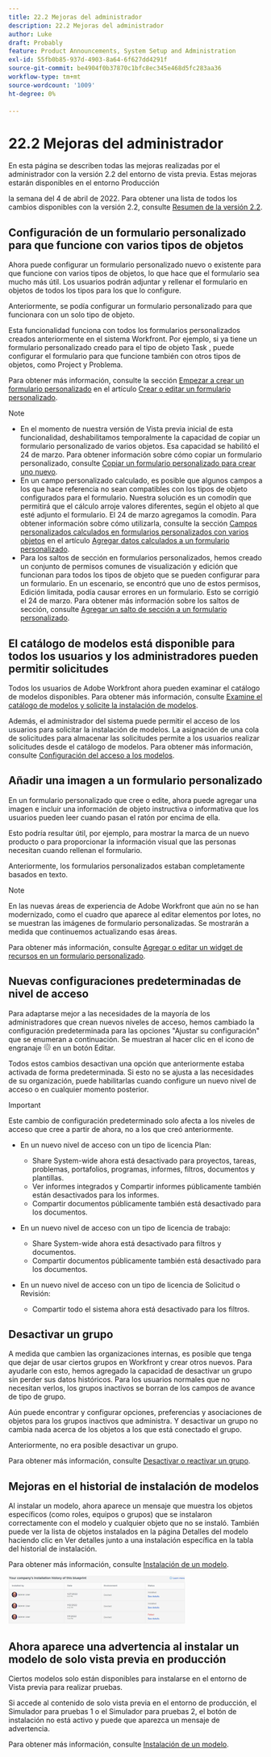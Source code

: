 ```yaml
---
title: 22.2 Mejoras del administrador
description: 22.2 Mejoras del administrador
author: Luke
draft: Probably
feature: Product Announcements, System Setup and Administration
exl-id: 55fb0b85-937d-4903-8a64-6f627dd4291f
source-git-commit: be4904f0b37870c1bfc8ec345e468d5fc283aa36
workflow-type: tm+mt
source-wordcount: '1009'
ht-degree: 0%

---
```


# 22.2 Mejoras del administrador

En esta página se describen todas las mejoras realizadas por el administrador con la versión 2.2 del entorno de vista previa. Estas mejoras estarán disponibles en el entorno Producción

<!--
<MadCap:conditionalText data-mc-conditions="QuicksilverOrClassic.Draft mode">
in January 2022
</MadCap:conditionalText>
-->

la semana del 4 de abril de 2022. Para obtener una lista de todos los cambios disponibles con la versión 2.2, consulte [Resumen de la versión 2.2](../../../product-announcements/product-releases/22.2-release-activity/22-2-release-overview.md).

## Configuración de un formulario personalizado para que funcione con varios tipos de objetos

Ahora puede configurar un formulario personalizado nuevo o existente para que funcione con varios tipos de objetos, lo que hace que el formulario sea mucho más útil. Los usuarios podrán adjuntar y rellenar el formulario en objetos de todos los tipos para los que lo configure.

Anteriormente, se podía configurar un formulario personalizado para que funcionara con un solo tipo de objeto.

Esta funcionalidad funciona con todos los formularios personalizados creados anteriormente en el sistema Workfront. Por ejemplo, si ya tiene un formulario personalizado creado para el tipo de objeto Task , puede configurar el formulario para que funcione también con otros tipos de objetos, como Project y Problema.

Para obtener más información, consulte la sección [Empezar a crear un formulario personalizado](../../../administration-and-setup/customize-workfront/create-manage-custom-forms/create-or-edit-a-custom-form.md#start) en el artículo [Crear o editar un formulario personalizado](../../../administration-and-setup/customize-workfront/create-manage-custom-forms/create-or-edit-a-custom-form.md).

>[!NOTE]
>
>* En el momento de nuestra versión de Vista previa inicial de esta funcionalidad, deshabilitamos temporalmente la capacidad de copiar un formulario personalizado de varios objetos. Esa capacidad se habilitó el 24 de marzo. Para obtener información sobre cómo copiar un formulario personalizado, consulte [Copiar un formulario personalizado para crear uno nuevo](../../../administration-and-setup/customize-workfront/create-manage-custom-forms/copy-custom-form-to-create-a-new-one.md).
>* En un campo personalizado calculado, es posible que algunos campos a los que hace referencia no sean compatibles con los tipos de objeto configurados para el formulario. Nuestra solución es un comodín que permitirá que el cálculo arroje valores diferentes, según el objeto al que esté adjunto el formulario. El 24 de marzo agregamos la comodín. Para obtener información sobre cómo utilizarla, consulte la sección [Campos personalizados calculados en formularios personalizados con varios objetos](../../../administration-and-setup/customize-workfront/create-manage-custom-forms/add-calculated-data-to-custom-form.md#calculat) en el artículo [Agregar datos calculados a un formulario personalizado](../../../administration-and-setup/customize-workfront/create-manage-custom-forms/add-calculated-data-to-custom-form.md).
>* Para los saltos de sección en formularios personalizados, hemos creado un conjunto de permisos comunes de visualización y edición que funcionan para todos los tipos de objeto que se pueden configurar para un formulario. En un escenario, se encontró que uno de estos permisos, Edición limitada, podía causar errores en un formulario. Esto se corrigió el 24 de marzo. Para obtener más información sobre los saltos de sección, consulte [Agregar un salto de sección a un formulario personalizado](../../../administration-and-setup/customize-workfront/create-manage-custom-forms/add-a-section-break-to-a-custom-form.md).
>


## El catálogo de modelos está disponible para todos los usuarios y los administradores pueden permitir solicitudes

Todos los usuarios de Adobe Workfront ahora pueden examinar el catálogo de modelos disponibles. Para obtener más información, consulte [Examine el catálogo de modelos y solicite la instalación de modelos](../../../administration-and-setup/blueprints/browse-catalog.md).

Además, el administrador del sistema puede permitir el acceso de los usuarios para solicitar la instalación de modelos. La asignación de una cola de solicitudes para almacenar las solicitudes permite a los usuarios realizar solicitudes desde el catálogo de modelos. Para obtener más información, consulte [Configuración del acceso a los modelos](../../../administration-and-setup/blueprints/configure-access-to-blueprints.md).

## Añadir una imagen a un formulario personalizado

En un formulario personalizado que cree o edite, ahora puede agregar una imagen e incluir una información de objeto instructiva o informativa que los usuarios pueden leer cuando pasan el ratón por encima de ella.

Esto podría resultar útil, por ejemplo, para mostrar la marca de un nuevo producto o para proporcionar la información visual que las personas necesitan cuando rellenan el formulario.

Anteriormente, los formularios personalizados estaban completamente basados en texto.

>[!NOTE]
>
>En las nuevas áreas de experiencia de Adobe Workfront que aún no se han modernizado, como el cuadro que aparece al editar elementos por lotes, no se muestran las imágenes de formulario personalizadas. Se mostrarán a medida que continuemos actualizando esas áreas.

Para obtener más información, consulte [Agregar o editar un widget de recursos en un formulario personalizado](../../../administration-and-setup/customize-workfront/create-manage-custom-forms/add-widget-or-edit-its-properties-in-a-custom-form.md).

## Nuevas configuraciones predeterminadas de nivel de acceso

Para adaptarse mejor a las necesidades de la mayoría de los administradores que crean nuevos niveles de acceso, hemos cambiado la configuración predeterminada para las opciones &quot;Ajustar su configuración&quot; que se enumeran a continuación. Se muestran al hacer clic en el icono de engranaje ![](assets/gear-icon-in-access-levels.png) en un botón Editar.

Todos estos cambios desactivan una opción que anteriormente estaba activada de forma predeterminada. Si esto no se ajusta a las necesidades de su organización, puede habilitarlas cuando configure un nuevo nivel de acceso o en cualquier momento posterior.

>[!IMPORTANT]
>
>Este cambio de configuración predeterminado solo afecta a los niveles de acceso que cree a partir de ahora, no a los que creó anteriormente.

* En un nuevo nivel de acceso con un tipo de licencia Plan:

   * Share System-wide ahora está desactivado para proyectos, tareas, problemas, portafolios, programas, informes, filtros, documentos y plantillas.
   * Ver informes integrados y Compartir informes públicamente también están desactivados para los informes.
   * Compartir documentos públicamente también está desactivado para los documentos.

* En un nuevo nivel de acceso con un tipo de licencia de trabajo:

   * Share System-wide ahora está desactivado para filtros y documentos.
   * Compartir documentos públicamente también está desactivado para los documentos.

* En un nuevo nivel de acceso con un tipo de licencia de Solicitud o Revisión:

   * Compartir todo el sistema ahora está desactivado para los filtros.

## Desactivar un grupo

A medida que cambien las organizaciones internas, es posible que tenga que dejar de usar ciertos grupos en Workfront y crear otros nuevos. Para ayudarle con esto, hemos agregado la capacidad de desactivar un grupo sin perder sus datos históricos. Para los usuarios normales que no necesitan verlos, los grupos inactivos se borran de los campos de avance de tipo de grupo.

Aún puede encontrar y configurar opciones, preferencias y asociaciones de objetos para los grupos inactivos que administra. Y desactivar un grupo no cambia nada acerca de los objetos a los que está conectado el grupo.

Anteriormente, no era posible desactivar un grupo.

Para obtener más información, consulte [Desactivar o reactivar un grupo](../../../administration-and-setup/manage-groups/create-and-manage-groups/deactivate-or-reactivate-a-group.md).

## Mejoras en el historial de instalación de modelos

Al instalar un modelo, ahora aparece un mensaje que muestra los objetos específicos (como roles, equipos o grupos) que se instalaron correctamente con el modelo y cualquier objeto que no se instaló. También puede ver la lista de objetos instalados en la página Detalles del modelo haciendo clic en Ver detalles junto a una instalación específica en la tabla del historial de instalación.

Para obtener más información, consulte [Instalación de un modelo](../../../administration-and-setup/blueprints/blueprints-install.md).

![](assets/blueprints-installation-history-350x95.png)

## Ahora aparece una advertencia al instalar un modelo de solo vista previa en producción

Ciertos modelos solo están disponibles para instalarse en el entorno de Vista previa para realizar pruebas.

Si accede al contenido de solo vista previa en el entorno de producción, el Simulador para pruebas 1 o el Simulador para pruebas 2, el botón de instalación no está activo y puede que aparezca un mensaje de advertencia.

Para obtener más información, consulte [Instalación de un modelo](../../../administration-and-setup/blueprints/blueprints-install.md).
